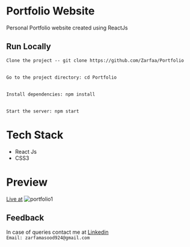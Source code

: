# Portfolio Website
Personal Portfolio website created using ReactJs

## Run Locally

`Clone the project -- git clone https://github.com/Zarfaa/Portfolio`<br><br>

`Go to the project directory: cd Portfolio`<br><br>

`Install dependencies: npm install`<br><br>

`Start the server: npm start`<br><be>

# Tech Stack
- React Js
- CSS3

# Preview
[Live at](https://zarfaa.github.io/Portfolio/)
![portfolio1](https://github.com/Zarfaa/Portfolio/assets/95335722/23eb2819-d989-4b59-8e1b-2e220ce9b0fd)



 ## Feedback
 In case of queries contact me at 
 [Linkedin](https://www.linkedin.com/in/zarfa-masood/)<br>
  `Email: zarfamasood924@gmail.com`
 
